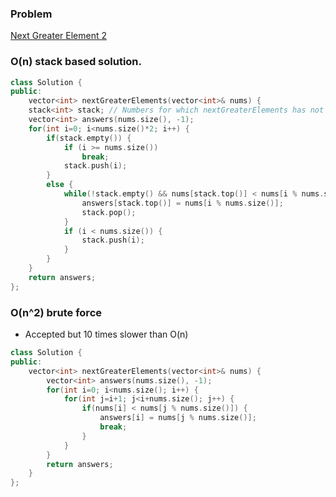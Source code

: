 ### Problem

[Next Greater Element 2](https://leetcode.com/problems/next-greater-element-ii/)

### O(n) stack based solution.

```cpp
class Solution {
public:
    vector<int> nextGreaterElements(vector<int>& nums) {
    stack<int> stack; // Numbers for which nextGreaterElements has not been found yet.
    vector<int> answers(nums.size(), -1);
    for(int i=0; i<nums.size()*2; i++) {
        if(stack.empty()) {
            if (i >= nums.size())
                break;
            stack.push(i);
        }
        else {
            while(!stack.empty() && nums[stack.top()] < nums[i % nums.size()]) {
                answers[stack.top()] = nums[i % nums.size()];
                stack.pop();
            }
            if (i < nums.size()) {
                stack.push(i);
            }
        }
    }
    return answers;
};
```

### O(n^2) brute force

- Accepted but 10 times slower than O(n)

```cpp
class Solution {
public:
    vector<int> nextGreaterElements(vector<int>& nums) {
        vector<int> answers(nums.size(), -1);
        for(int i=0; i<nums.size(); i++) {
            for(int j=i+1; j<i+nums.size(); j++) {
                if(nums[i] < nums[j % nums.size()]) {
                    answers[i] = nums[j % nums.size()];
                    break;
                }
            }
        }
        return answers;
    }
};
```
